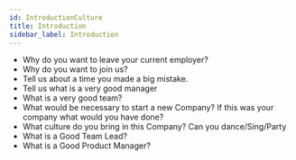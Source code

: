 ```yaml
---
id: IntroductionCulture
title: Introduction
sidebar_label: Introduction
---
```


- Why do you want to leave your current employer?
- Why do you want to join us?
- Tell us about a time you made a big mistake.
- Tell us what is a very good manager
- What is a very good team?
- What would be necessary to start a new Company? If this was your company what would you have done?
- What culture do you bring in this Company? Can you dance/Sing/Party
- What is a Good Team Lead?
- What is a Good Product Manager?
